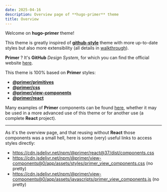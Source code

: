 ```yaml
---
date: 2025-04-16
description: Overview page of **hugo-primer** theme
title: Overview
---
```


Welcome on **hugo-primer** theme!

This theme is greatly inspired of [**github-style**](https://github.com/MeiK2333/github-style) theme with more up-to-date styles
but also more extensibility (all details in [walkthrough](/walkthrough)).

**Primer** ? It's **GitHub** *Design System*, for which you can find the official website [here](https://primer.style/).

This theme is 100% based on **Primer** styles:

- [**@primer/primitives**](https://www.npmjs.com/package/@primer/primitives)
- [**@primer/css**](https://www.npmjs.com/package/@primer/css)
- [**@primer/view-components**](https://www.npmjs.com/package/@primer/view-components)
- [**@primer/react**](https://www.npmjs.com/package/@primer/react)

Many examples of **Primer** components can be found [here](https://primer.style/product/components/),
whether it may be used in a more advanced use of this theme or for another use (a complete **React** project).

---

As it's the overview page, and that reusing without **React** those components was a small hell,
here is some (very) useful links to access styles directly:

- https://cdn.jsdelivr.net/npm/@primer/react@37/dist/components.css
- https://cdn.jsdelivr.net/npm/@primer/view-components@0/app/assets/styles/primer_view_components.css (no pretty)
- https://cdn.jsdelivr.net/npm/@primer/view-components@0/app/assets/javascripts/primer_view_components.js (no pretty)
